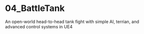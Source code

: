 # 04_BattleTank
An open-world head-to-head tank fight with simple AI, terrian, and advanced control systems in UE4
